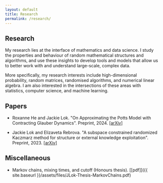 ```yaml
---
layout: default
title: Research
permalink: /research/
---
```


## Research

My research lies at the interface of mathematics and data science. I study the properties and behaviour of random mathematical structures and algorithms, and use these insights to develop tools and models that allow us to better work with and understand large-scale, complex data.

More specifically, my research interests include high-dimensional probability, random matrices, randomised algorithms, and numerical linear algebra. I am also interested in the intersections of these areas with statistics, computer science, and machine learning.

## Papers

- Roxanne He and Jackie Lok. "On Approximating the Potts Model with Contracting Glauber Dynamics". Preprint, 2024. [[arXiv]](https://arxiv.org/abs/2404.18778)

- Jackie Lok and Elizaveta Rebrova. "A subspace constrained randomized Kaczmarz method for structure or
external knowledge exploitation". Preprint, 2023. [[arXiv]](https://arxiv.org/abs/2309.04889)

## Miscellaneous

- Markov chains, mixing times, and cutoff (Honours thesis). [[pdf]]({{ site.baseurl }}/assets/files/JLok-Thesis-MarkovChains.pdf)